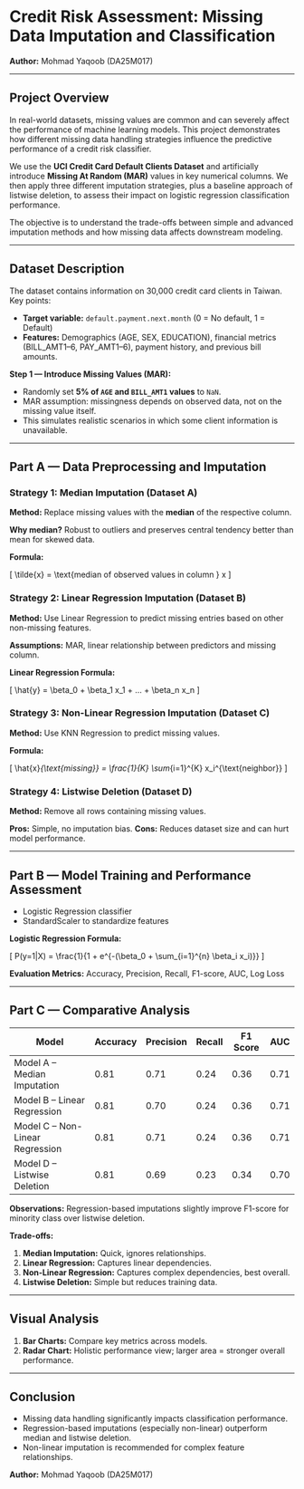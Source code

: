 
# Credit Risk Assessment: Missing Data Imputation and Classification

**Author:** Mohmad Yaqoob (DA25M017)

---

## Project Overview

In real-world datasets, missing values are common and can severely affect the performance of machine learning models. This project demonstrates how different missing data handling strategies influence the predictive performance of a credit risk classifier.

We use the **UCI Credit Card Default Clients Dataset** and artificially introduce **Missing At Random (MAR)** values in key numerical columns. We then apply three different imputation strategies, plus a baseline approach of listwise deletion, to assess their impact on logistic regression classification performance.

The objective is to understand the trade-offs between simple and advanced imputation methods and how missing data affects downstream modeling.

---

## Dataset Description

The dataset contains information on 30,000 credit card clients in Taiwan. Key points:

- **Target variable:** `default.payment.next.month` (0 = No default, 1 = Default)
- **Features:** Demographics (AGE, SEX, EDUCATION), financial metrics (BILL_AMT1–6, PAY_AMT1–6), payment history, and previous bill amounts.

**Step 1 — Introduce Missing Values (MAR):**

- Randomly set **5% of `AGE` and `BILL_AMT1` values** to `NaN`.
- MAR assumption: missingness depends on observed data, not on the missing value itself.
- This simulates realistic scenarios in which some client information is unavailable.

---

## Part A — Data Preprocessing and Imputation

### Strategy 1: Median Imputation (Dataset A)

**Method:** Replace missing values with the **median** of the respective column.

**Why median?** Robust to outliers and preserves central tendency better than mean for skewed data.

**Formula:**

\[
\tilde{x} = \text{median of observed values in column } x
\]

### Strategy 2: Linear Regression Imputation (Dataset B)

**Method:** Use Linear Regression to predict missing entries based on other non-missing features.

**Assumptions:** MAR, linear relationship between predictors and missing column.

**Linear Regression Formula:**

\[
\hat{y} = \beta_0 + \beta_1 x_1 + ... + \beta_n x_n
\]

### Strategy 3: Non-Linear Regression Imputation (Dataset C)

**Method:** Use KNN Regression to predict missing values.

**Formula:**

\[
\hat{x}_{\text{missing}} = \frac{1}{K} \sum_{i=1}^{K} x_i^{\text{neighbor}}
\]

### Strategy 4: Listwise Deletion (Dataset D)

**Method:** Remove all rows containing missing values.

**Pros:** Simple, no imputation bias.
**Cons:** Reduces dataset size and can hurt model performance.

---

## Part B — Model Training and Performance Assessment

- Logistic Regression classifier
- StandardScaler to standardize features

**Logistic Regression Formula:**

\[
P(y=1|X) = \frac{1}{1 + e^{-(\beta_0 + \sum_{i=1}^{n} \beta_i x_i)}}
\]

**Evaluation Metrics:** Accuracy, Precision, Recall, F1-score, AUC, Log Loss

---

## Part C — Comparative Analysis

| Model | Accuracy | Precision | Recall | F1 Score | AUC |
|-------|---------|----------|--------|----------|-----|
| Model A – Median Imputation | 0.81 | 0.71 | 0.24 | 0.36 | 0.71 |
| Model B – Linear Regression | 0.81 | 0.70 | 0.24 | 0.36 | 0.71 |
| Model C – Non-Linear Regression | 0.81 | 0.71 | 0.24 | 0.36 | 0.71 |
| Model D – Listwise Deletion | 0.81 | 0.69 | 0.23 | 0.34 | 0.70 |

**Observations:** Regression-based imputations slightly improve F1-score for minority class over listwise deletion.

**Trade-offs:**

1. **Median Imputation:** Quick, ignores relationships.
2. **Linear Regression:** Captures linear dependencies.
3. **Non-Linear Regression:** Captures complex dependencies, best overall.
4. **Listwise Deletion:** Simple but reduces training data.

---

## Visual Analysis

1. **Bar Charts:** Compare key metrics across models.
2. **Radar Chart:** Holistic performance view; larger area = stronger overall performance.

---

## Conclusion

- Missing data handling significantly impacts classification performance.
- Regression-based imputations (especially non-linear) outperform median and listwise deletion.
- Non-linear imputation is recommended for complex feature relationships.

**Author:** Mohmad Yaqoob (DA25M017)
